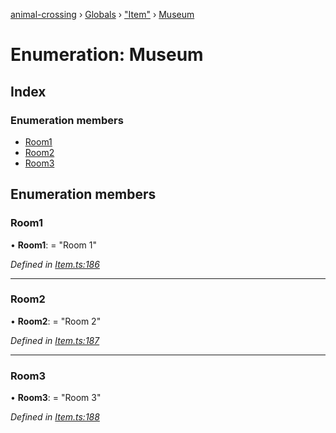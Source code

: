 [animal-crossing](../README.md) › [Globals](../globals.md) › ["Item"](../modules/_item_.md) › [Museum](_item_.museum.md)

# Enumeration: Museum

## Index

### Enumeration members

* [Room1](_item_.museum.md#room1)
* [Room2](_item_.museum.md#room2)
* [Room3](_item_.museum.md#room3)

## Enumeration members

###  Room1

• **Room1**: = "Room 1"

*Defined in [Item.ts:186](https://github.com/Norviah/animal-crossing/blob/87636f7/module/types/Item.ts#L186)*

___

###  Room2

• **Room2**: = "Room 2"

*Defined in [Item.ts:187](https://github.com/Norviah/animal-crossing/blob/87636f7/module/types/Item.ts#L187)*

___

###  Room3

• **Room3**: = "Room 3"

*Defined in [Item.ts:188](https://github.com/Norviah/animal-crossing/blob/87636f7/module/types/Item.ts#L188)*
